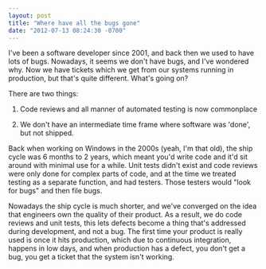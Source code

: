 ```yaml
---
layout: post
title: "Where have all the bugs gone"
date: "2012-07-13 08:24:30 -0700"
---
```


I've been a software developer since 2001, and back then we used to have lots of bugs. Nowadays, it seems we don't have bugs, and I've wondered why. Now we have tickets which we get from our systems running in production, but that's quite different. What's going on?

There are two things:

1. Code reviews and all manner of automated testing is now commonplace

2. We don't have an intermediate time frame where software was 'done', but not shipped.

Back when working on Windows in the 2000s (yeah, I'm that old), the ship cycle was 6 months to 2 years, which meant you'd write code and it'd sit around with minimal use for a while. Unit tests didn't exist and code reviews were only done for complex parts of code, and at the time we treated testing as a separate function, and had testers. Those testers would "look for bugs" and then file bugs.

Nowadays the ship cycle is much shorter, and we've converged on the idea that engineers own the quality of their product. As a result, we do code reviews and unit tests, this lets defects become a thing that's addressed during development, and not a bug. The first time your product is really used is once it hits production, which due to continuous integration, happens in low days, and when production has a defect, you don't get a bug, you get a ticket that the system isn't working.
